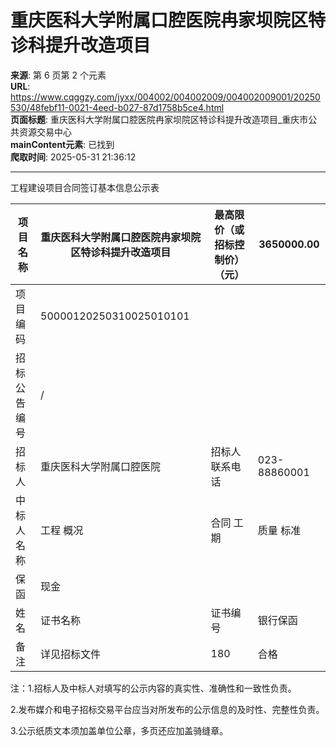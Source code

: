 # 重庆医科大学附属口腔医院冉家坝院区特诊科提升改造项目

**来源**: 第 6 页第 2 个元素  
**URL**: https://www.cqggzy.com/jyxx/004002/004002009/004002009001/20250530/48febf11-0021-4eed-b027-87d1758b5ce4.html  
**页面标题**: 重庆医科大学附属口腔医院冉家坝院区特诊科提升改造项目_重庆市公共资源交易中心  
**mainContent元素**: 已找到  
**爬取时间**: 2025-05-31 21:36:12

---

工程建设项目合同签订基本信息公示表

项目名称 |  重庆医科大学附属口腔医院冉家坝院区特诊科提升改造项目 |  最高限价（或招标控制价）（元） |  3650000.00  
---|---|---|---  
项目编码 |  50000120250310025010101  
招标公告编号 |  /  
招标人 |  重庆医科大学附属口腔医院 |  招标人联系电话 |  023-88860001  
中标人 名称 |  工程 概况 |  合同 工期 |  质量 标准 |  合同签订时间 （年/月、日） |  合同签订金额（元） |  项目经理及技术负责人 |  履约担保金额（元）  
保函 |  现金  
姓名 |  证书名称 |  证书编号 |  银行保函 |  保证保险 |  担保保函  
备注 |  详见招标文件 |  180 |  合格 |  2025.5.23 |  2294306.92 |  周道磊 |  注册建造师 |  渝2502019201902295 |  2424579.24 |  |  |   
  
注：1.招标人及中标人对填写的公示内容的真实性、准确性和一致性负责。

2.发布媒介和电子招标交易平台应当对所发布的公示信息的及时性、完整性负责。

3.公示纸质文本须加盖单位公章，多页还应加盖骑缝章。

  
  
  


